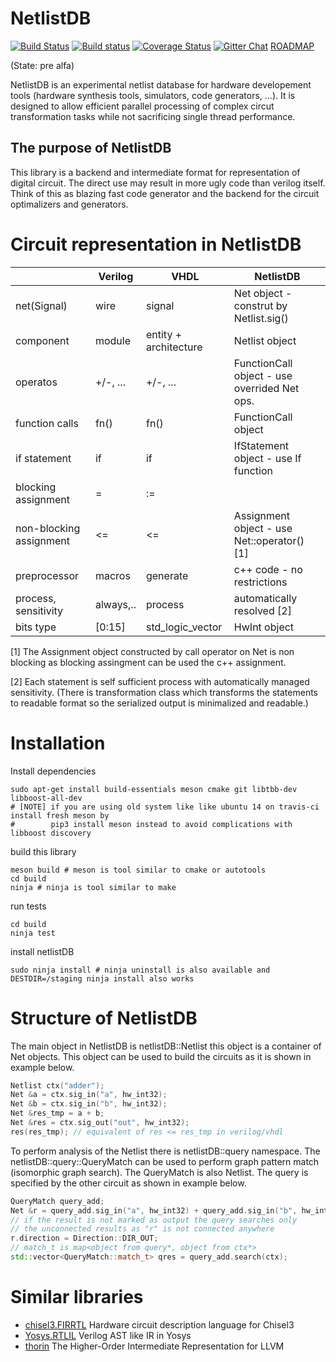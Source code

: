 # NetlistDB

[![Build Status](https://travis-ci.org/HardwareIR/netlistDB.svg?branch=master)](https://travis-ci.org/HardwareIR/netlistDB)
[![Build status](https://ci.appveyor.com/api/projects/status/b8y6u2pwjm5eh8n4/branch/master?svg=true)](https://ci.appveyor.com/project/Nic3084362/netlistDB/branch/master)
[![Coverage Status](https://coveralls.io/repos/github/HardwareIR/hardwareIr/badge.svg?branch=master)](https://coveralls.io/github/HardwareIR/hardwareIr?branch=master)
[![Gitter Chat](https://badges.gitter.im/Join%20Chat.svg)](https://gitter.im/netlistDB/community)
[ROADMAP](https://drive.google.com/file/d/1zyegLIf7VaBRyb-ED5vgOMmHzW4SRZLp/view?usp=sharing)

(State: pre alfa)

NetlistDB is an experimental netlist database for hardware developement tools (hardware synthesis tools, simulators, code generators, ...).
It is designed to allow efficient parallel processing of complex circut transformation tasks while not sacrificing single thread performance.

## The purpose of NetlistDB

This library is a backend and intermediate format for representation of digital circuit. The direct use may result in more ugly code than verilog itself. Think of this as blazing fast code generator and the backend for the circuit optimalizers and generators. 

# Circuit representation in NetlistDB


|                         | Verilog   | VHDL                  |  NetlistDB                                    |
|:------------------------|-----------|-----------------------|-----------------------------------------------|
| net(Signal)             | wire      | signal                |  Net object - construt by Netlist.sig()       |
| component               | module    | entity + architecture |  Netlist object                               |
| operatos                | +/-, ...  | +/-, ...              |  FunctionCall object - use overrided Net ops. |
| function calls          | fn()      | fn()                  |  FunctionCall object                          |
| if statement            | if        | if                    |  IfStatement object - use If function         |
| blocking assignment     | =         | :=                    |                                               |
| non-blocking assignment | <=        | <=                    |  Assignment object - use Net::operator() [1]  |
| preprocessor            | macros    | generate              |  c++ code - no restrictions                   |
| process, sensitivity    | always,.. | process               |  automatically resolved [2]                   |
| bits type               | [0:15]    | std_logic_vector      | HwInt object                                  |

[1] The Assignment object constructed by call operator on Net is non blocking as blocking assingment can be used the c++ assignment.

[2] Each statement is self sufficient process with automatically managed sensitivity. (There is transformation class which transforms the statements to readable format so the serialized output is minimalized and readable.)
    

# Installation

Install dependencies
```
sudo apt-get install build-essentials meson cmake git libtbb-dev libboost-all-dev
# [NOTE] if you are using old system like like ubuntu 14 on travis-ci install fresh meson by
#        pip3 install meson instead to avoid complications with libboost discovery
```

build this library
```
meson build # meson is tool similar to cmake or autotools
cd build
ninja # ninja is tool similar to make
```

run tests
```
cd build
ninja test
```

install netlistDB
```
sudo ninja install # ninja uninstall is also available and DESTDIR=/staging ninja install also works
```



# Structure of NetlistDB

The main object in NetlistDB is netlistDB::Netlist this object is a container of Net objects.
This object can be used to build the circuits as it is shown in example below.

```cpp
Netlist ctx("adder");
Net &a = ctx.sig_in("a", hw_int32);
Net &b = ctx.sig_in("b", hw_int32);
Net &res_tmp = a + b;
Net &res = ctx.sig_out("out", hw_int32);
res(res_tmp); // equivalent of res <= res_tmp in verilog/vhdl
```

To perform analysis of the Netlist there is netlistDB::query namespace.
The netlistDB::query::QueryMatch can be used to perform graph pattern match (isomorphic graph search).
The QueryMatch is also Netlist. The query is specified by the other circuit as shown in example below.

```cpp
QueryMatch query_add;
Net &r = query_add.sig_in("a", hw_int32) + query_add.sig_in("b", hw_int32);
// if the result is not marked as output the query searches only
// the unconnected results as "r" is not connected anywhere 
r.direction = Direction::DIR_OUT;
// match_t is map<object from query*, object from ctx*>
std::vector<QueryMatch::match_t> qres = query_add.search(ctx);
```

# Similar libraries

* [chisel3.FIRRTL](https://github.com/freechipsproject/firrtl) Hardware circuit description language for Chisel3
* [Yosys.RTLIL](https://github.com/YosysHQ/yosys) Verilog AST like IR in Yosys
* [thorin](https://github.com/AnyDSL/thorin) The Higher-Order Intermediate Representation for LLVM
